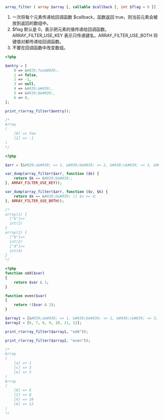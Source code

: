 ```php
array_filter ( array $array [, callable $callback [, int $flag = 0 ]] ) : array
```
1. 一次将每个元素传递给回调函数 $callback，函数返回 true，则当前元素会被放到返回的数组中。
2. $flag 默认是 0，表示把元素的值传递给回调函数。ARRAY_FILTER_USE_KEY 表示只传递键名，ARRAY_FILTER_USE_BOTH 将键值对都传递给回调函数。
3. 不要在回调函数中改变数组。

```php
<?php

$entry = [
    0 => &#039;foo&#039;,
    1 => false,
    2 => -1,
    3 => null,
    4 => &#039;&#039;,
    5 => &#039;0&#039;,
    6 => 0,
];

print_r(array_filter($entry));

/*
Array
(
    [0] => foo
    [2] => -1
)
*/
```

```php
<?php

$arr = [&#039;a&#039; => 1, &#039;b&#039; => 2, &#039;c&#039; => 3, &#039;d&#039; => 4];

var_dump(array_filter($arr, function ($k) {
    return $k == &#039;b&#039;;
}, ARRAY_FILTER_USE_KEY));

var_dump(array_filter($arr, function ($v, $k) {
    return $k == &#039;b&#039; || $v == 4;
}, ARRAY_FILTER_USE_BOTH));

/*
array(1) {
  ["b"]=>
  int(2)
}
array(2) {
  ["b"]=>
  int(2)
  ["d"]=>
  int(4)
}
*/
```

```php
<?php
function odd($var)
{
    return $var & 1;
}

function even($var)
{
    return !($var & 1);
}

$array1 = [&#039;a&#039; => 1, &#039;b&#039; => 2, &#039;c&#039; => 3, &#039;d&#039; => 4, &#039;e&#039; => 5];
$array2 = [6, 7, 8, 9, 10, 11, 12];

print_r(array_filter($array1, "odd"));

print_r(array_filter($array2, "even"));

/*
Array
(
    [a] => 1
    [c] => 3
    [e] => 5
)
Array
(
    [0] => 6
    [2] => 8
    [4] => 10
    [6] => 12
)
*/
```